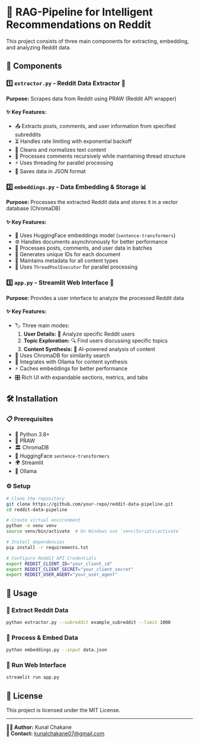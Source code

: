 # 🚀 RAG-Pipeline for Intelligent Recommendations on Reddit

This project consists of three main components for extracting, embedding, and analyzing Reddit data.

## 📌 Components

### 1️⃣ `extractor.py` - Reddit Data Extractor 📝

**Purpose:** Scrapes data from Reddit using PRAW (Reddit API wrapper)

#### ✨ Key Features:

- 📤 Extracts posts, comments, and user information from specified subreddits
- ⏳ Handles rate limiting with exponential backoff
- 🧹 Cleans and normalizes text content
- 🔄 Processes comments recursively while maintaining thread structure
- ⚡ Uses threading for parallel processing
- 💾 Saves data in JSON format

### 2️⃣ `embeddings.py` - Data Embedding & Storage 📊

**Purpose:** Processes the extracted Reddit data and stores it in a vector database (ChromaDB)

#### ✨ Key Features:

- 🧠 Uses HuggingFace embeddings model (`sentence-transformers`)
- ⚙️ Handles documents asynchronously for better performance
- 🔄 Processes posts, comments, and user data in batches
- 🔑 Generates unique IDs for each document
- 📂 Maintains metadata for all content types
- 🚀 Uses `ThreadPoolExecutor` for parallel processing

### 3️⃣ `app.py` - Streamlit Web Interface 🎨

**Purpose:** Provides a user interface to analyze the processed Reddit data

#### ✨ Key Features:

- 🏷️ Three main modes:
  1. **User Details:** 🧐 Analyze specific Reddit users
  2. **Topic Exploration:** 🔍 Find users discussing specific topics
  3. **Content Synthesis:** 🤖 AI-powered analysis of content
- 🔎 Uses ChromaDB for similarity search
- 🤝 Integrates with Ollama for content synthesis
- ⚡ Caches embeddings for better performance
- 🎛️ Rich UI with expandable sections, metrics, and tabs

## 🛠️ Installation

### 📋 Prerequisites

- 🐍 Python 3.8+
- 🔗 PRAW
- 🏛️ ChromaDB
- 🧠 HuggingFace `sentence-transformers`
- 🌍 Streamlit
- 🤖 Ollama

### ⚙️ Setup

```bash
# Clone the repository
git clone https://github.com/your-repo/reddit-data-pipeline.git
cd reddit-data-pipeline

# Create virtual environment
python -m venv venv
source venv/bin/activate  # On Windows use `venv\Scripts\activate`

# Install dependencies
pip install -r requirements.txt

# Configure Reddit API Credentials
export REDDIT_CLIENT_ID="your_client_id"
export REDDIT_CLIENT_SECRET="your_client_secret"
export REDDIT_USER_AGENT="your_user_agent"
```

## 🚀 Usage

### 📝 Extract Reddit Data

```bash
python extractor.py --subreddit example_subreddit --limit 1000
```

### 🔄 Process & Embed Data

```bash
python embeddings.py --input data.json
```

### 🎨 Run Web Interface

```bash
streamlit run app.py
```

## 📜 License

This project is licensed under the MIT License.

---

**👨‍💻 Author:** Kunal Chakane\
**📧 Contact:** [kunalchakane07@gmail.com](mailto\:kunalchakane07@gmail.com)

